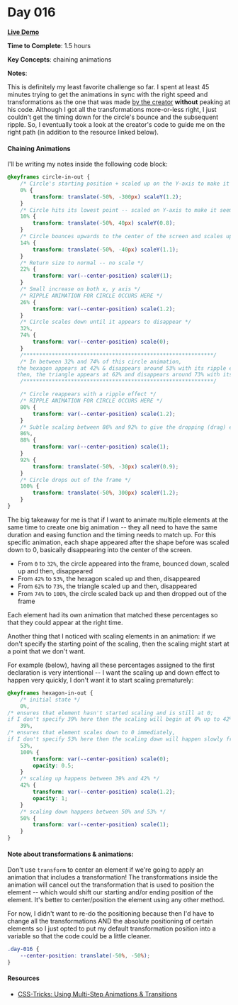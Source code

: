 # Day 016

**<a href="https://css100.aniqa.dev#day-016">Live Demo</a>**

**Time to Complete**: 1.5 hours

**Key Concepts**: chaining animations

**Notes**:

This is definitely my least favorite challenge so far. I spent at least 45 minutes trying to get the animations in sync with the right speed and transformations as the one that was made <a href="https://100dayscss.com/days/16/">by the creator</a> **without** peaking at his code. Although I got all the transformations more-or-less right, I just couldn't get the timing down for the circle's bounce and the subsequent ripple. So, I eventually took a look at the creator's code to guide me on the right path (in addition to the resource linked below).

#### Chaining Animations

I'll be writing my notes inside the following code block:

```css
@keyframes circle-in-out {
	/* Circle's starting position + scaled up on the Y-axis to make it give an illusion that the ball is falling -- the weight is pulling the shape down */
	0% {
		transform: translate(-50%, -300px) scaleY(1.2);
	}
	/* Circle hits its lowest point -- scaled on Y-axis to make it seem like it bounced */
	10% {
		transform: translate(-50%, 40px) scaleY(0.8);
	}
	/* Circle bounces upwards to the center of the screen and scales up */
	14% {
		transform: translate(-50%, -40px) scaleY(1.1);
	}
	/* Return size to normal -- no scale */
	22% {
		transform: var(--center-position) scaleY(1);
	}
	/* Small increase on both x, y axis */
	/* RIPPLE ANIMATION FOR CIRCLE OCCURS HERE */
	26% {
		transform: var(--center-position) scale(1.2);
	}
	/* Circle scales down until it appears to disappear */
	32%,
	74% {
		transform: var(--center-position) scale(0);
	}
	/************************************************************/
	/* In between 32% and 74% of this circle animation, 
   the hexagon appears at 42% & disappears around 53% with its ripple effect,
   then, the triangle appears at 62% and disappears around 73% with its ripple effect */
	/************************************************************/

	/* Circle reappears with a ripple effect */
	/* RIPPLE ANIMATION FOR CIRCLE OCCURS HERE */
	80% {
		transform: var(--center-position) scale(1.2);
	}
	/* Subtle scaling between 86% and 92% to give the dropping (drag) effect */
	86%,
	88% {
		transform: var(--center-position) scale(1);
	}
	92% {
		transform: translate(-50%, -30px) scaleY(0.9);
	}
	/* Circle drops out of the frame */
	100% {
		transform: translate(-50%, 300px) scaleY(1.2);
	}
}
```

The big takeaway for me is that if I want to animate multiple elements at the same time to create one big animation -- they all need to have the same duration and easing function and the timing needs to match up. For this specific animation, each shape appeared after the shape before was scaled down to 0, basically disappearing into the center of the screen.

- From `0` to `32%`, the circle appeared into the frame, bounced down, scaled up and then, disappeared
- From `42%` to `53%`, the hexagon scaled up and then, disappeared
- From `62%` to `73%`, the triangle scaled up and then, disappeared
- From `74%` to `100%`, the circle scaled back up and then dropped out of the frame

Each element had its own animation that matched these percentages so that they could appear at the right time.

Another thing that I noticed with scaling elements in an animation: if we don't specify the starting point of the scaling, then the scaling might start at a point that we don't want.

For example (below), having all these percentages assigned to the first declaration is very intentional -- I want the scaling up and down effect to happen very quickly, I don't want it to start scaling prematurely:

```css
@keyframes hexagon-in-out {
	/* initial state */
	0%,
/* ensures that element hasn't started scaling and is still at 0; 
if I don't specify 39% here then the scaling will begin at 0% up to 42% instead of 39% to 42% */ 
	39%,
/* ensures that element scales down to 0 immediately,
if I don't specify 53% here then the scaling down will happen slowly from 50% to 100% */
	53%,
	100% {
		transform: var(--center-position) scale(0);
		opacity: 0.5;
	}
	/* scaling up happens between 39% and 42% */
	42% {
		transform: var(--center-position) scale(1.2);
		opacity: 1;
	}
	/* scaling down happens between 50% and 53% */
	50% {
		transform: var(--center-position) scale(1);
	}
}
```

#### Note about transformations & animations:

Don't use `transform` to center an element if we're going to apply an animation that includes a transformation! The transformations inside the animation will cancel out the transformation that is used to position the element -- which would shift our starting and/or ending position of the element. It's better to center/position the element using any other method.

For now, I didn't want to re-do the positioning because then I'd have to change all the transformations AND the absolute positioning of certain elements so I just opted to put my default transformation position into a variable so that the code could be a little cleaner.

```css
.day-016 {
	--center-position: translate(-50%, -50%);
}
```

#### Resources

- <a href="https://css-tricks.com/using-multi-step-animations-transitions/">CSS-Tricks: Using Multi-Step Animations & Transitions</a>
